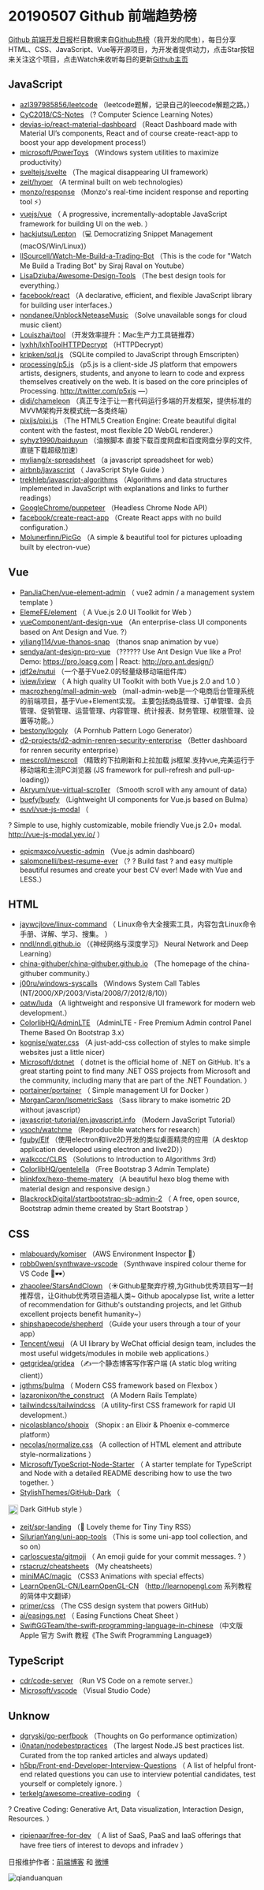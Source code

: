 # 20190507 Github 前端趋势榜

[Github 前端开发日报](http://caibaojian.com/c/news)栏目数据来自[Github热榜](http://news.caibaojian.com/)（我开发的爬虫），每日分享HTML、CSS、JavaScript、Vue等开源项目，为开发者提供动力，点击Star按钮来关注这个项目，点击Watch来收听每日的更新[Github主页](https://github.com/kujian/githubTrending)
## JavaScript

* [azl397985856/leetcode](https://github.com/azl397985856/leetcode) （leetcode题解，记录自己的leecode解题之路。）
* [CyC2018/CS-Notes](https://github.com/CyC2018/CS-Notes) （? Computer Science Learning Notes）
* [devias-io/react-material-dashboard](https://github.com/devias-io/react-material-dashboard) （React Dashboard made with Material UI’s components, React and of course create-react-app to boost your app development process!）
* [microsoft/PowerToys](https://github.com/microsoft/PowerToys) （Windows system utilities to maximize productivity）
* [sveltejs/svelte](https://github.com/sveltejs/svelte) （The magical disappearing UI framework）
* [zeit/hyper](https://github.com/zeit/hyper) （A terminal built on web technologies）
* [monzo/response](https://github.com/monzo/response) （Monzo's real-time incident response and reporting tool ⚡️）
* [vuejs/vue](https://github.com/vuejs/vue) （
        A progressive, incrementally-adoptable JavaScript framework for building UI on the web.
      ）
* [hackjutsu/Lepton](https://github.com/hackjutsu/Lepton) （&#x1f4bb; Democratizing Snippet Management (macOS/Win/Linux)）
* [llSourcell/Watch-Me-Build-a-Trading-Bot](https://github.com/llSourcell/Watch-Me-Build-a-Trading-Bot) （This is the code for "Watch Me Build a Trading Bot" by Siraj Raval on Youtube）
* [LisaDziuba/Awesome-Design-Tools](https://github.com/LisaDziuba/Awesome-Design-Tools) （The best design tools for everything.）
* [facebook/react](https://github.com/facebook/react) （A declarative, efficient, and flexible JavaScript library for building user interfaces.）
* [nondanee/UnblockNeteaseMusic](https://github.com/nondanee/UnblockNeteaseMusic) （Solve unavailable songs for cloud music client）
* [Louiszhai/tool](https://github.com/Louiszhai/tool) （开发效率提升：Mac生产力工具链推荐）
* [lyxhh/lxhToolHTTPDecrypt](https://github.com/lyxhh/lxhToolHTTPDecrypt) （HTTPDecrypt）
* [kripken/sql.js](https://github.com/kripken/sql.js) （SQLite compiled to JavaScript through Emscripten）
* [processing/p5.js](https://github.com/processing/p5.js) （p5.js is a client-side JS platform that empowers artists, designers, students, and anyone to learn to code and express themselves creatively on the web. It is based on the core principles of Processing. <a href="http://twitter.com/p5xjs" rel="nofollow">http://twitter.com/p5xjs</a> —）
* [didi/chameleon](https://github.com/didi/chameleon) （真正专注于让一套代码运行多端的开发框架，提供标准的MVVM架构开发模式统一各类终端）
* [pixijs/pixi.js](https://github.com/pixijs/pixi.js) （The HTML5 Creation Engine: Create beautiful digital content with the fastest, most flexible 2D WebGL renderer.）
* [syhyz1990/baiduyun](https://github.com/syhyz1990/baiduyun) （油猴脚本 直接下载百度网盘和百度网盘分享的文件,直链下载超级加速）
* [myliang/x-spreadsheet](https://github.com/myliang/x-spreadsheet) （a javascript spreadsheet for web）
* [airbnb/javascript](https://github.com/airbnb/javascript) （
        JavaScript Style Guide
      ）
* [trekhleb/javascript-algorithms](https://github.com/trekhleb/javascript-algorithms) （Algorithms and data structures implemented in JavaScript with explanations and links to further readings）
* [GoogleChrome/puppeteer](https://github.com/GoogleChrome/puppeteer) （Headless Chrome Node API）
* [facebook/create-react-app](https://github.com/facebook/create-react-app) （Create React apps with no build configuration.）
* [Molunerfinn/PicGo](https://github.com/Molunerfinn/PicGo) （A simple &amp; beautiful tool for pictures uploading built by electron-vue）

## Vue

* [PanJiaChen/vue-element-admin](https://github.com/PanJiaChen/vue-element-admin) （
        vue2 admin / a management system template
      ）
* [ElemeFE/element](https://github.com/ElemeFE/element) （
        A Vue.js 2.0 UI Toolkit for Web
      ）
* [vueComponent/ant-design-vue](https://github.com/vueComponent/ant-design-vue) （An enterprise-class UI components based on Ant Design and Vue. ?）
* [yiliang114/vue-thanos-snap](https://github.com/yiliang114/vue-thanos-snap) （thanos snap animation by vue）
* [sendya/ant-design-pro-vue](https://github.com/sendya/ant-design-pro-vue) （??‍???‍? Use Ant Design Vue like a Pro! Demo: <a href="https://pro.loacg.com" rel="nofollow">https://pro.loacg.com</a> | React: <a href="http://pro.ant.design/" rel="nofollow">http://pro.ant.design/</a>）
* [jdf2e/nutui](https://github.com/jdf2e/nutui) （一个基于Vue2.0的轻量级移动端组件库）
* [iview/iview](https://github.com/iview/iview) （
        A high quality UI Toolkit with both Vue.js 2.0 and 1.0
      ）
* [macrozheng/mall-admin-web](https://github.com/macrozheng/mall-admin-web) （mall-admin-web是一个电商后台管理系统的前端项目，基于Vue+Element实现。 主要包括商品管理、订单管理、会员管理、促销管理、运营管理、内容管理、统计报表、财务管理、权限管理、设置等功能。）
* [bestony/logoly](https://github.com/bestony/logoly) （A Pornhub Pattern Logo Generator）
* [d2-projects/d2-admin-renren-security-enterprise](https://github.com/d2-projects/d2-admin-renren-security-enterprise) （Better dashboard for renren security enterprise）
* [mescroll/mescroll](https://github.com/mescroll/mescroll) （精致的下拉刷新和上拉加载 js框架.支持vue,完美运行于移动端和主流PC浏览器 (JS framework for pull-refresh and pull-up-loading)）
* [Akryum/vue-virtual-scroller](https://github.com/Akryum/vue-virtual-scroller) （Smooth scroll with any amount of data）
* [buefy/buefy](https://github.com/buefy/buefy) （Lightweight UI components for Vue.js based on Bulma）
* [euvl/vue-js-modal](https://github.com/euvl/vue-js-modal) （
        
? Simple to use, highly customizable, mobile friendly Vue.js 2.0+ modal. <a href="http://vue-js-modal.yev.io/">http://vue-js-modal.yev.io/</a>
      ）
* [epicmaxco/vuestic-admin](https://github.com/epicmaxco/vuestic-admin) （Vue.js admin dashboard）
* [salomonelli/best-resume-ever](https://github.com/salomonelli/best-resume-ever) （? ? Build fast ? and easy multiple beautiful resumes and create your best CV ever! Made with Vue and LESS.）

## HTML

* [jaywcjlove/linux-command](https://github.com/jaywcjlove/linux-command) （
        Linux命令大全搜索工具，内容包含Linux命令手册、详解、学习、搜集。
      ）
* [nndl/nndl.github.io](https://github.com/nndl/nndl.github.io) （《神经网络与深度学习》 Neural Network and Deep Learning）
* [china-githuber/china-githuber.github.io](https://github.com/china-githuber/china-githuber.github.io) （The homepage of the china-githuber community.）
* [j00ru/windows-syscalls](https://github.com/j00ru/windows-syscalls) （Windows System Call Tables (NT/2000/XP/2003/Vista/2008/7/2012/8/10)）
* [oatw/luda](https://github.com/oatw/luda) （A lightweight and responsive UI framework for modern web development.）
* [ColorlibHQ/AdminLTE](https://github.com/ColorlibHQ/AdminLTE) （AdminLTE - Free Premium Admin control Panel Theme Based On Bootstrap 3.x）
* [kognise/water.css](https://github.com/kognise/water.css) （A just-add-css collection of styles to make simple websites just a little nicer）
* [Microsoft/dotnet](https://github.com/Microsoft/dotnet) （
        dotnet is the official home of .NET on GitHub. It's a great starting point to find many .NET OSS projects from Microsoft and the community, including many that are part of the .NET Foundation.
      ）
* [portainer/portainer](https://github.com/portainer/portainer) （
        Simple management UI for Docker
      ）
* [MorganCaron/IsometricSass](https://github.com/MorganCaron/IsometricSass) （Sass library to make isometric 2D without javascript）
* [javascript-tutorial/en.javascript.info](https://github.com/javascript-tutorial/en.javascript.info) （Modern JavaScript Tutorial）
* [vsoch/watchme](https://github.com/vsoch/watchme) （Reproducible watchers for research）
* [fguby/Elf](https://github.com/fguby/Elf) （使用electron和live2D开发的类似桌面精灵的应用（A desktop application developed using electron and live2D））
* [walkccc/CLRS](https://github.com/walkccc/CLRS) （Solutions to Introduction to Algorithms 3rd）
* [ColorlibHQ/gentelella](https://github.com/ColorlibHQ/gentelella) （Free Bootstrap 3 Admin Template）
* [blinkfox/hexo-theme-matery](https://github.com/blinkfox/hexo-theme-matery) （A beautiful hexo blog theme with material design and responsive design.）
* [BlackrockDigital/startbootstrap-sb-admin-2](https://github.com/BlackrockDigital/startbootstrap-sb-admin-2) （
        A free, open source, Bootstrap admin theme created by Start Bootstrap
      ）

## CSS

* [mlabouardy/komiser](https://github.com/mlabouardy/komiser) （AWS Environment Inspector &#x1f46e;）
* [robb0wen/synthwave-vscode](https://github.com/robb0wen/synthwave-vscode) （Synthwave inspired colour theme for VS Code &#x1f305;&#x1f576;）
* [zhaoolee/StarsAndClown](https://github.com/zhaoolee/StarsAndClown) （☀️Github星聚弃疗榜,为Github优秀项目写一封推荐信，让Github优秀项目造福人类~ Github apocalypse list, write a letter of recommendation for Github's outstanding projects, and let Github excellent projects benefit humanity~）
* [shipshapecode/shepherd](https://github.com/shipshapecode/shepherd) （Guide your users through a tour of your app）
* [Tencent/weui](https://github.com/Tencent/weui) （A UI library by WeChat official design team, includes the most useful widgets/modules in mobile web applications.）
* [getgridea/gridea](https://github.com/getgridea/gridea) （✍️一个静态博客写作客户端 (A static blog writing client)）
* [jgthms/bulma](https://github.com/jgthms/bulma) （
        Modern CSS framework based on Flexbox
      ）
* [lazaronixon/the_construct](https://github.com/lazaronixon/the_construct) （A Modern Rails Template）
* [tailwindcss/tailwindcss](https://github.com/tailwindcss/tailwindcss) （A utility-first CSS framework for rapid UI development.）
* [nicolasblanco/shopix](https://github.com/nicolasblanco/shopix) （Shopix : an Elixir &amp; Phoenix e-commerce platform）
* [necolas/normalize.css](https://github.com/necolas/normalize.css) （A collection of HTML element and attribute style-normalizations
      ）
* [Microsoft/TypeScript-Node-Starter](https://github.com/Microsoft/TypeScript-Node-Starter) （
        A starter template for TypeScript and Node with a detailed README describing how to use the two together.
      ）
* [StylishThemes/GitHub-Dark](https://github.com/StylishThemes/GitHub-Dark) （
        
<img class="emoji" title=":octocat:" alt=":octocat:" src="https://assets-cdn.github.com/images/icons/emoji/octocat.png" height="20" width="20" align="absmiddle"> Dark GitHub style
      ）
* [zeit/spr-landing](https://github.com/zeit/spr-landing) （&#x1f370; Lovely theme for Tiny Tiny RSS）
* [SilurianYang/uni-app-tools](https://github.com/SilurianYang/uni-app-tools) （This is some uni-app tool collection, and so on）
* [carloscuesta/gitmoji](https://github.com/carloscuesta/gitmoji) （
        An emoji guide for your commit messages. ? 
      ）
* [rstacruz/cheatsheets](https://github.com/rstacruz/cheatsheets) （My cheatsheets）
* [miniMAC/magic](https://github.com/miniMAC/magic) （CSS3 Animations with special effects）
* [LearnOpenGL-CN/LearnOpenGL-CN](https://github.com/LearnOpenGL-CN/LearnOpenGL-CN) （<a href="http://learnopengl.com" rel="nofollow">http://learnopengl.com</a> 系列教程的简体中文翻译）
* [primer/css](https://github.com/primer/css) （The CSS design system that powers GitHub）
* [ai/easings.net](https://github.com/ai/easings.net) （
        Easing Functions Cheat Sheet
      ）
* [SwiftGGTeam/the-swift-programming-language-in-chinese](https://github.com/SwiftGGTeam/the-swift-programming-language-in-chinese) （中文版 Apple 官方 Swift 教程《The Swift Programming Language》）

## TypeScript

* [cdr/code-server](https://github.com/cdr/code-server) （Run VS Code on a remote server.）
* [Microsoft/vscode](https://github.com/Microsoft/vscode) （Visual Studio Code）

## Unknow

* [dgryski/go-perfbook](https://github.com/dgryski/go-perfbook) （Thoughts on Go performance optimization）
* [i0natan/nodebestpractices](https://github.com/i0natan/nodebestpractices) （The largest Node.JS best practices list. Curated from the top ranked articles and always updated）
* [h5bp/Front-end-Developer-Interview-Questions](https://github.com/h5bp/Front-end-Developer-Interview-Questions) （
        A list of helpful front-end related questions you can use to interview potential candidates, test yourself or completely ignore.
      ）
* [terkelg/awesome-creative-coding](https://github.com/terkelg/awesome-creative-coding) （
        
? Creative Coding: Generative Art, Data visualization, Interaction Design, Resources.
      ）
* [ripienaar/free-for-dev](https://github.com/ripienaar/free-for-dev) （
        A list of SaaS, PaaS and IaaS offerings that have free tiers of interest to devops and infradev
      ）


日报维护作者：[前端博客](http://caibaojian.com/) 和 [微博](http://caibaojian.com/go/weibo)

![qianduanquan](https://user-images.githubusercontent.com/3055447/38468989-651132ac-3b80-11e8-8e6b-15122322a9d7.png)